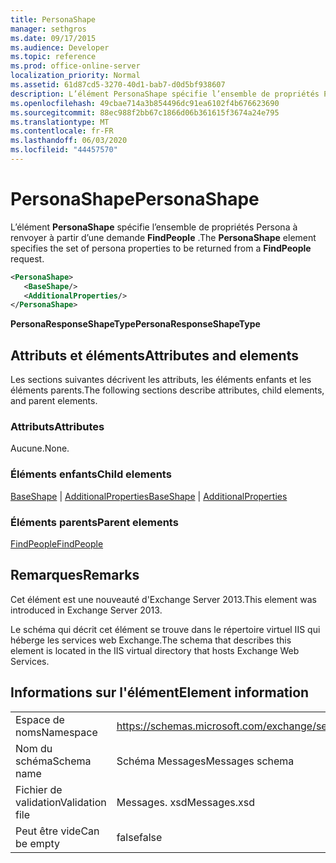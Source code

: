 ```yaml
---
title: PersonaShape
manager: sethgros
ms.date: 09/17/2015
ms.audience: Developer
ms.topic: reference
ms.prod: office-online-server
localization_priority: Normal
ms.assetid: 61d87cd5-3270-40d1-bab7-d0d5bf938607
description: L’élément PersonaShape spécifie l’ensemble de propriétés Persona à renvoyer à partir d’une demande FindPeople.
ms.openlocfilehash: 49cbae714a3b854496dc91ea6102f4b676623690
ms.sourcegitcommit: 88ec988f2bb67c1866d06b361615f3674a24e795
ms.translationtype: MT
ms.contentlocale: fr-FR
ms.lasthandoff: 06/03/2020
ms.locfileid: "44457570"
---
```

# <a name="personashape"></a><span data-ttu-id="a1a49-103">PersonaShape</span><span class="sxs-lookup"><span data-stu-id="a1a49-103">PersonaShape</span></span>

<span data-ttu-id="a1a49-104">L’élément **PersonaShape** spécifie l’ensemble de propriétés Persona à renvoyer à partir d’une demande **FindPeople** .</span><span class="sxs-lookup"><span data-stu-id="a1a49-104">The **PersonaShape** element specifies the set of persona properties to be returned from a **FindPeople** request.</span></span> 
  
```XML
<PersonaShape>
   <BaseShape/>
   <AdditionalProperties/>
</PersonaShape>
```

 <span data-ttu-id="a1a49-105">**PersonaResponseShapeType**</span><span class="sxs-lookup"><span data-stu-id="a1a49-105">**PersonaResponseShapeType**</span></span>
## <a name="attributes-and-elements"></a><span data-ttu-id="a1a49-106">Attributs et éléments</span><span class="sxs-lookup"><span data-stu-id="a1a49-106">Attributes and elements</span></span>

<span data-ttu-id="a1a49-107">Les sections suivantes décrivent les attributs, les éléments enfants et les éléments parents.</span><span class="sxs-lookup"><span data-stu-id="a1a49-107">The following sections describe attributes, child elements, and parent elements.</span></span>
  
### <a name="attributes"></a><span data-ttu-id="a1a49-108">Attributs</span><span class="sxs-lookup"><span data-stu-id="a1a49-108">Attributes</span></span>

<span data-ttu-id="a1a49-109">Aucune.</span><span class="sxs-lookup"><span data-stu-id="a1a49-109">None.</span></span>
  
### <a name="child-elements"></a><span data-ttu-id="a1a49-110">Éléments enfants</span><span class="sxs-lookup"><span data-stu-id="a1a49-110">Child elements</span></span>

<span data-ttu-id="a1a49-111">[BaseShape](baseshape.md)  |  [AdditionalProperties](additionalproperties.md)</span><span class="sxs-lookup"><span data-stu-id="a1a49-111">[BaseShape](baseshape.md) | [AdditionalProperties](additionalproperties.md)</span></span>
  
### <a name="parent-elements"></a><span data-ttu-id="a1a49-112">Éléments parents</span><span class="sxs-lookup"><span data-stu-id="a1a49-112">Parent elements</span></span>

[<span data-ttu-id="a1a49-113">FindPeople</span><span class="sxs-lookup"><span data-stu-id="a1a49-113">FindPeople</span></span>](findpeople.md)
  
## <a name="remarks"></a><span data-ttu-id="a1a49-114">Remarques</span><span class="sxs-lookup"><span data-stu-id="a1a49-114">Remarks</span></span>

<span data-ttu-id="a1a49-115">Cet élément est une nouveauté d'Exchange Server 2013.</span><span class="sxs-lookup"><span data-stu-id="a1a49-115">This element was introduced in Exchange Server 2013.</span></span>
  
<span data-ttu-id="a1a49-116">Le schéma qui décrit cet élément se trouve dans le répertoire virtuel IIS qui héberge les services web Exchange.</span><span class="sxs-lookup"><span data-stu-id="a1a49-116">The schema that describes this element is located in the IIS virtual directory that hosts Exchange Web Services.</span></span>
  
## <a name="element-information"></a><span data-ttu-id="a1a49-117">Informations sur l'élément</span><span class="sxs-lookup"><span data-stu-id="a1a49-117">Element information</span></span>

|||
|:-----|:-----|
|<span data-ttu-id="a1a49-118">Espace de noms</span><span class="sxs-lookup"><span data-stu-id="a1a49-118">Namespace</span></span>  <br/> |https://schemas.microsoft.com/exchange/services/2006/messages  <br/> |
|<span data-ttu-id="a1a49-119">Nom du schéma</span><span class="sxs-lookup"><span data-stu-id="a1a49-119">Schema name</span></span>  <br/> |<span data-ttu-id="a1a49-120">Schéma Messages</span><span class="sxs-lookup"><span data-stu-id="a1a49-120">Messages schema</span></span>  <br/> |
|<span data-ttu-id="a1a49-121">Fichier de validation</span><span class="sxs-lookup"><span data-stu-id="a1a49-121">Validation file</span></span>  <br/> |<span data-ttu-id="a1a49-122">Messages. xsd</span><span class="sxs-lookup"><span data-stu-id="a1a49-122">Messages.xsd</span></span>  <br/> |
|<span data-ttu-id="a1a49-123">Peut être vide</span><span class="sxs-lookup"><span data-stu-id="a1a49-123">Can be empty</span></span>  <br/> |<span data-ttu-id="a1a49-124">false</span><span class="sxs-lookup"><span data-stu-id="a1a49-124">false</span></span>  <br/> |
   

